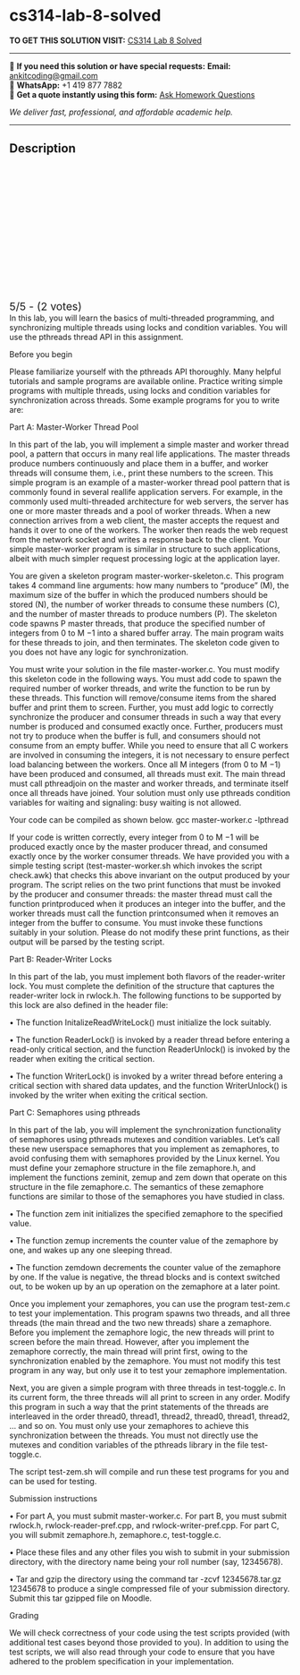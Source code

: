 # cs314-lab-8-solved
**TO GET THIS SOLUTION VISIT:** [CS314 Lab 8 Solved](https://www.ankitcodinghub.com/product/cs314-lab-pthreads-synchronization-solved/)


---

📩 **If you need this solution or have special requests:** **Email:** ankitcoding@gmail.com  
📱 **WhatsApp:** +1 419 877 7882  
📄 **Get a quote instantly using this form:** [Ask Homework Questions](https://www.ankitcodinghub.com/services/ask-homework-questions/)

*We deliver fast, professional, and affordable academic help.*

---

<h2>Description</h2>



<div class="kk-star-ratings kksr-auto kksr-align-center kksr-valign-top" data-payload="{&quot;align&quot;:&quot;center&quot;,&quot;id&quot;:&quot;114583&quot;,&quot;slug&quot;:&quot;default&quot;,&quot;valign&quot;:&quot;top&quot;,&quot;ignore&quot;:&quot;&quot;,&quot;reference&quot;:&quot;auto&quot;,&quot;class&quot;:&quot;&quot;,&quot;count&quot;:&quot;2&quot;,&quot;legendonly&quot;:&quot;&quot;,&quot;readonly&quot;:&quot;&quot;,&quot;score&quot;:&quot;5&quot;,&quot;starsonly&quot;:&quot;&quot;,&quot;best&quot;:&quot;5&quot;,&quot;gap&quot;:&quot;4&quot;,&quot;greet&quot;:&quot;Rate this product&quot;,&quot;legend&quot;:&quot;5\/5 - (2 votes)&quot;,&quot;size&quot;:&quot;24&quot;,&quot;title&quot;:&quot;CS314  Lab 8 Solved&quot;,&quot;width&quot;:&quot;138&quot;,&quot;_legend&quot;:&quot;{score}\/{best} - ({count} {votes})&quot;,&quot;font_factor&quot;:&quot;1.25&quot;}">

<div class="kksr-stars">

<div class="kksr-stars-inactive">
            <div class="kksr-star" data-star="1" style="padding-right: 4px">


<div class="kksr-icon" style="width: 24px; height: 24px;"></div>
        </div>
            <div class="kksr-star" data-star="2" style="padding-right: 4px">


<div class="kksr-icon" style="width: 24px; height: 24px;"></div>
        </div>
            <div class="kksr-star" data-star="3" style="padding-right: 4px">


<div class="kksr-icon" style="width: 24px; height: 24px;"></div>
        </div>
            <div class="kksr-star" data-star="4" style="padding-right: 4px">


<div class="kksr-icon" style="width: 24px; height: 24px;"></div>
        </div>
            <div class="kksr-star" data-star="5" style="padding-right: 4px">


<div class="kksr-icon" style="width: 24px; height: 24px;"></div>
        </div>
    </div>

<div class="kksr-stars-active" style="width: 138px;">
            <div class="kksr-star" style="padding-right: 4px">


<div class="kksr-icon" style="width: 24px; height: 24px;"></div>
        </div>
            <div class="kksr-star" style="padding-right: 4px">


<div class="kksr-icon" style="width: 24px; height: 24px;"></div>
        </div>
            <div class="kksr-star" style="padding-right: 4px">


<div class="kksr-icon" style="width: 24px; height: 24px;"></div>
        </div>
            <div class="kksr-star" style="padding-right: 4px">


<div class="kksr-icon" style="width: 24px; height: 24px;"></div>
        </div>
            <div class="kksr-star" style="padding-right: 4px">


<div class="kksr-icon" style="width: 24px; height: 24px;"></div>
        </div>
    </div>
</div>


<div class="kksr-legend" style="font-size: 19.2px;">
            5/5 - (2 votes)    </div>
    </div>
In this lab, you will learn the basics of multi-threaded programming, and synchronizing multiple threads using locks and condition variables. You will use the pthreads thread API in this assignment.

Before you begin

Please familiarize yourself with the pthreads API thoroughly. Many helpful tutorials and sample programs are available online. Practice writing simple programs with multiple threads, using locks and condition variables for synchronization across threads. Some example programs for you to write are:

Part A: Master-Worker Thread Pool

In this part of the lab, you will implement a simple master and worker thread pool, a pattern that occurs in many real life applications. The master threads produce numbers continuously and place them in a buffer, and worker threads will consume them, i.e., print these numbers to the screen. This simple program is an example of a master-worker thread pool pattern that is commonly found in several reallife application servers. For example, in the commonly used multi-threaded architecture for web servers, the server has one or more master threads and a pool of worker threads. When a new connection arrives from a web client, the master accepts the request and hands it over to one of the workers. The worker then reads the web request from the network socket and writes a response back to the client. Your simple master-worker program is similar in structure to such applications, albeit with much simpler request processing logic at the application layer.

You are given a skeleton program master-worker-skeleton.c. This program takes 4 command line arguments: how many numbers to “produce” (M), the maximum size of the buffer in which the produced numbers should be stored (N), the number of worker threads to consume these numbers (C), and the number of master threads to produce numbers (P). The skeleton code spawns P master threads, that produce the specified number of integers from 0 to M −1 into a shared buffer array. The main program waits for these threads to join, and then terminates. The skeleton code given to you does not have any logic for synchronization.

You must write your solution in the file master-worker.c. You must modify this skeleton code in the following ways. You must add code to spawn the required number of worker threads, and write the function to be run by these threads. This function will remove/consume items from the shared buffer and print them to screen. Further, you must add logic to correctly synchronize the producer and consumer threads in such a way that every number is produced and consumed exactly once. Further, producers must not try to produce when the buffer is full, and consumers should not consume from an empty buffer. While you need to ensure that all C workers are involved in consuming the integers, it is not necessary to ensure perfect load balancing between the workers. Once all M integers (from 0 to M −1) have been produced and consumed, all threads must exit. The main thread must call pthreadjoin on the master and worker threads, and terminate itself once all threads have joined. Your solution must only use pthreads condition variables for waiting and signaling: busy waiting is not allowed.

Your code can be compiled as shown below. gcc master-worker.c -lpthread

If your code is written correctly, every integer from 0 to M −1 will be produced exactly once by the master producer thread, and consumed exactly once by the worker consumer threads. We have provided you with a simple testing script (test-master-worker.sh which invokes the script check.awk) that checks this above invariant on the output produced by your program. The script relies on the two print functions that must be invoked by the producer and consumer threads: the master thread must call the function printproduced when it produces an integer into the buffer, and the worker threads must call the function printconsumed when it removes an integer from the buffer to consume. You must invoke these functions suitably in your solution. Please do not modify these print functions, as their output will be parsed by the testing script.

Part B: Reader-Writer Locks

In this part of the lab, you must implement both flavors of the reader-writer lock. You must complete the definition of the structure that captures the reader-writer lock in rwlock.h. The following functions to be supported by this lock are also defined in the header file:

• The function InitalizeReadWriteLock() must initialize the lock suitably.

• The function ReaderLock() is invoked by a reader thread before entering a read-only critical section, and the function ReaderUnlock() is invoked by the reader when exiting the critical section.

• The function WriterLock() is invoked by a writer thread before entering a critical section with shared data updates, and the function WriterUnlock() is invoked by the writer when exiting the critical section.

Part C: Semaphores using pthreads

In this part of the lab, you will implement the synchronization functionality of semaphores using pthreads mutexes and condition variables. Let’s call these new userspace semaphores that you implement as zemaphores, to avoid confusing them with semaphores provided by the Linux kernel. You must define your zemaphore structure in the file zemaphore.h, and implement the functions zeminit, zemup and zem down that operate on this structure in the file zemaphore.c. The semantics of these zemaphore functions are similar to those of the semaphores you have studied in class.

• The function zem init initializes the specified zemaphore to the specified value.

• The function zemup increments the counter value of the zemaphore by one, and wakes up any one sleeping thread.

• The function zemdown decrements the counter value of the zemaphore by one. If the value is negative, the thread blocks and is context switched out, to be woken up by an up operation on the zemaphore at a later point.

Once you implement your zemaphores, you can use the program test-zem.c to test your implementation. This program spawns two threads, and all three threads (the main thread and the two new threads) share a zemaphore. Before you implement the zemaphore logic, the new threads will print to screen before the main thread. However, after you implement the zemaphore correctly, the main thread will print first, owing to the synchronization enabled by the zemaphore. You must not modify this test program in any way, but only use it to test your zemaphore implementation.

Next, you are given a simple program with three threads in test-toggle.c. In its current form, the three threads will all print to screen in any order. Modify this program in such a way that the print statements of the threads are interleaved in the order thread0, thread1, thread2, thread0, thread1, thread2, … and so on. You must only use your zemaphores to achieve this synchronization between the threads. You must not directly use the mutexes and condition variables of the pthreads library in the file test-toggle.c.

The script test-zem.sh will compile and run these test programs for you and can be used for testing.

Submission instructions

• For part A, you must submit master-worker.c. For part B, you must submit rwlock.h, rwlock-reader-pref.cpp, and rwlock-writer-pref.cpp. For part C, you will submit zemaphore.h, zemaphore.c, test-toggle.c.

• Place these files and any other files you wish to submit in your submission directory, with the directory name being your roll number (say, 12345678).

• Tar and gzip the directory using the command tar -zcvf 12345678.tar.gz 12345678 to produce a single compressed file of your submission directory. Submit this tar gzipped file on Moodle.

Grading

We will check correctness of your code using the test scripts provided (with additional test cases beyond those provided to you). In addition to using the test scripts, we will also read through your code to ensure that you have adhered to the problem specification in your implementation.
